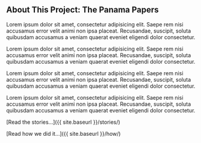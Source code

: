 About This Project: The Panama Papers
--------------------


<span class="drop-cap">L</span>orem ipsum dolor sit amet, consectetur adipisicing elit. Saepe rem nisi accusamus error velit animi non ipsa placeat. Recusandae, suscipit, soluta quibusdam accusamus a veniam quaerat eveniet eligendi dolor consectetur.

Lorem ipsum dolor sit amet, consectetur adipisicing elit. Saepe rem nisi accusamus error velit animi non ipsa placeat. Recusandae, suscipit, soluta quibusdam accusamus a veniam quaerat eveniet eligendi dolor consectetur.

Lorem ipsum dolor sit amet, consectetur adipisicing elit. Saepe rem nisi accusamus error velit animi non ipsa placeat. Recusandae, suscipit, soluta quibusdam accusamus a veniam quaerat eveniet eligendi dolor consectetur.

Lorem ipsum dolor sit amet, consectetur adipisicing elit. Saepe rem nisi accusamus error velit animi non ipsa placeat. Recusandae, suscipit, soluta quibusdam accusamus a veniam quaerat eveniet eligendi dolor consectetur.


[Read the stories...]({{ site.baseurl }}/stories/)


[Read how we did it...]({{ site.baseurl }}/how/)
